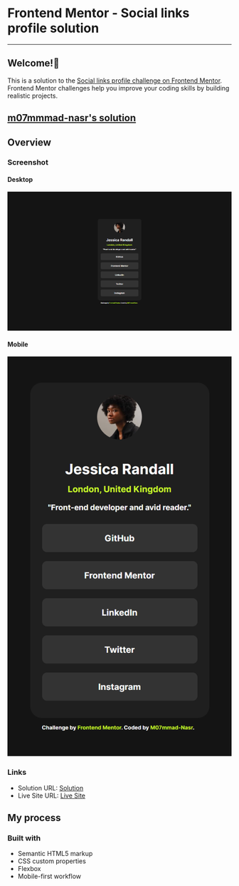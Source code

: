 # Frontend Mentor - Social links profile solution

---

## Welcome!👋

This is a solution to the [Social links profile challenge on Frontend Mentor](https://www.frontendmentor.io/challenges/social-links-profile-UG32l9m6dQ). Frontend Mentor challenges help you improve your coding skills by building realistic projects.

## [m07mmmad-nasr's solution](https://github.com/m07mmad-nasr/Social-links-profile-challenge-02)

## Overview

### Screenshot

#### Desktop

![](./127.0.0.1_5500_index.html.png)

#### Mobile

![](<./127.0.0.1_5500_index.html(iPhone SE) (1).png>)

### Links

- Solution URL: [Solution](https://github.com/m07mmad-nasr/Social-links-profile-challenge-02)
- Live Site URL: [Live Site](https://social-links-profile-challenge-02.vercel.app/)

## My process

### Built with

- Semantic HTML5 markup
- CSS custom properties
- Flexbox
- Mobile-first workflow
